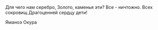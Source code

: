 Для чего нам серебро,
Золото, каменья эти?
Все - ничтожно.
Всех сокровищ
Драгоценней сердцу дети!

Яманоэ Окура